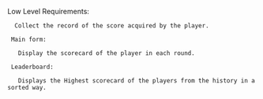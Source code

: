 Low Level Requirements:

      Collect the record of the score acquired by the player.

     Main form:
  
       Display the scorecard of the player in each round.
    
     Leaderboard:
  
       Displays the Highest scorecard of the players from the history in a sorted way.

